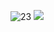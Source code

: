 ![23](https://user-images.githubusercontent.com/89632315/139396003-6e3be286-01f9-4f48-8887-b08c5231a305.PNG)
<img src="(https://user-images.githubusercontent.com/89632315/139396003-6e3be286-01f9-4f48-8887-b08c5231a305.PNG)">
